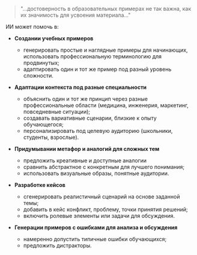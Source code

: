 >"...достоверность в образовательных примерах не так важна, как их значимость для усвоения материала..."

ИИ может помочь в:

- **Создании учебных примеров** 

	- генерировать простые и наглядные примеры для начинающих, использовать профессиональную терминологию для продвинутых;  
	- адаптировать один и тот же пример под разный уровень сложности.

- **Адаптации контекста под разные специальности**

	- объяснить один и тот же принцип через разные профессиональные области (медицина, инженерия, маркетинг, повседневные ситуации);  
	- создавать вариативные сценарии, близкие к опыту обучающегося;  
	- персонализировать под целевую аудиторию (школьники, студенты, взрослые).

- **Придумывании метафор и аналогий для сложных тем**

	- предложить креативные и доступные аналогии 
	- сравнить абстрактное с конкретным для лучшего понимания;  
	- использовать визуальные образы, понятные аудитории.

- **Разработке кейсов**

	- сгенерировать реалистичный сценарий на основе заданной темы; 
	- добавить в кейс конфликт, проблему, точки принятия решений;  
	- включить ролевые элементы или задачи для обсуждения.

- **Генерации примеров с ошибками для анализа и обсуждения**

	- намеренно допустить типичные ошибки обучающихся;  
	- предложить дистракторы.
